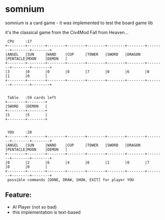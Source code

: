 # somnium
somnium is a card game - it was implemented to test the board game lib

it's the classical game from the Civ4Mod Fall from Heaven...


```
 CPU     :17
+--------+--------+--------+--------+--------+--------+--------+--------+--------+--------+
|ANGEL   |SUN     |WAND    |CUP     |TOWER   |SWORD   |DRAGON  |PENTACLE|MOON    |DEMON   |
+--------+--------+--------+--------+--------+--------+--------+--------+--------+--------+
|3       |0       |0       |0       |7       |0       |6       |0       |1       |0       |
+--------+--------+--------+--------+--------+--------+--------+--------+--------+--------+


 Table   :59 cards left
+--------+--------+
|SWORD   |DEMON   |
+--------+--------+
|5       |5       |
+--------+--------+


 YOU     :20
+--------+--------+--------+--------+--------+--------+--------+--------+--------+--------+
|ANGEL   |SUN     |WAND    |CUP     |TOWER   |SWORD   |DRAGON  |PENTACLE|MOON    |DEMON   |
+--------+--------+--------+--------+--------+--------+--------+--------+--------+--------+
|0       |2       |6       |4       |0       |1       |0       |7       |0       |0       |
+--------+--------+--------+--------+--------+--------+--------+--------+--------+--------+
 possible commands [DONE, DRAW, SHOW, EXIT] for player YOU
```

## Feature:
 * AI Player (not so bad)
 * this implementation is text-based
